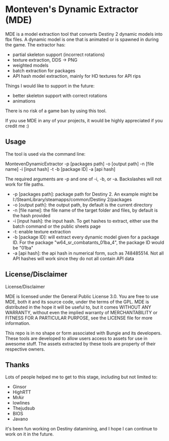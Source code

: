 # Monteven's Dynamic Extractor (MDE)

MDE is a model extraction tool that converts Destiny 2 dynamic models into fbx files. A dynamic model is one that is animated or is spawned in during the game.
The extractor has:
* partial skeleton support (incorrect rotations)
* texture extraction, DDS -> PNG
* weighted models
* batch extraction for packages
* API hash model extraction, mainly for HD textures for API rips

Things I would like to support in the future:
* better skeleton support with correct rotations
* animations

There is no risk of a game ban by using this tool.

If you use MDE in any of your projects, it would be highly appreciated if you credit me :)

## Usage

The tool is used via the command line:

MontevenDynamicExtractor -p [packages path] -o [output path] -n [file name] -i [input hash] -t -b [package ID] -a [api hash]

The required arguments are -p and one of -i, -b, or -a. Backslashes will not work for file paths.
* -p [packages path]: package path for Destiny 2. An example might be I:/SteamLibrary/steamapps/common/Destiny 2/packages
* -o [output path]: the output path, by default is the current directory
* -n [file name]: the file name of the target folder and files, by default is the hash provided
* -i [input hash]: the input hash. To get hashes to extract, either use the batch command or the public sheets page
* -t: enable texture extraction
* -b [package ID]: will extract every dynamic model given for a package ID. For the package "w64_sr_combatants_01ba_4", the package ID would be "01ba"
* -a [api hash]: the api hash in numerical form, such as 748485514. Not all API hashes will work since they do not all contain API data

## License/Disclaimer
License/Disclaimer

MDE is licensed under the General Public License 3.0. You are free to use MDE, both it and its source code, under the terms of the GPL. MDE is distributed in the hope it will be useful to, but it comes WITHOUT ANY WARRANTY, without even the implied warranty of MERCHANTABILITY or FITNESS FOR A PARTICULAR PURPOSE, see the LICENSE file for more information.

This repo is in no shape or form associated with Bungie and its developers. These tools are developed to allow users access to assets for use in awesome stuff. The assets extracted by these tools are property of their respective owners.

## Thanks
Lots of people helped me to get to this stage, including but not limited to:
* Ginsor
* HighRTT
* MrAir
* lowlines
* Thejudsub
* BIOS
* Javano

it's been fun working on Destiny datamining, and I hope I can continue to work on it in the future.